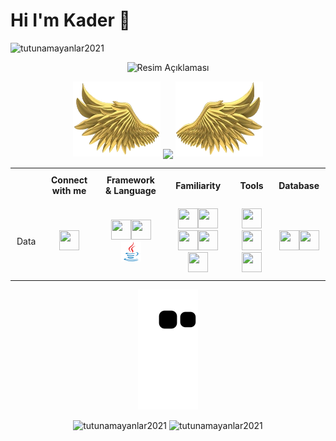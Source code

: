 # Hi I'm Kader 👋

<p align="left"> <img src="https://komarev.com/ghpvc/?username=tutunamayanlar2021&label=Profile%20views&color=0e75b6&style=flat" alt="tutunamayanlar2021" /> </p>

<p align="center">
  <img src="https://media.tenor.com/knLw-Jlx8voAAAAC/welcome-to-my-profile-welcome.gif" alt="Resim Açıklaması" width="1000">
</p>

<p align="center">
  <a>
 <img height="120" width="140"src="https://raw.githubusercontent.com/muhiqsimui/muhiqsimui/main/assets/left.png"/>
  <img align="center" src="https://github-readme-streak-stats.herokuapp.com/?user=tutunamayanlar2021&show_icons=true&theme=dark" />
  <img height="120" width="140" src="https://raw.githubusercontent.com/muhiqsimui/muhiqsimui/main/assets/right.png" height="190" />
  </a>
</p>


<div style="text-align: center;">
  <table align="center">
    <tr>
      <th></th>
      <th style="padding: 10px;">Connect with me</th>
      <th style="padding: 10px;">Framework & Language</th>
      <th style="padding: 10px;">Familiarity</th>
      <th style="padding: 10px;">Tools</th>
      <th style="padding: 10px;">Database</th>
    </tr>
    <tr>
      <td style="padding: 10px;">Data</td>
      <td style="padding: 10px; vertical-align: middle;"><a href="https://www.linkedin.com/in/kader-oral-4464331a5"><img height="32" width="32" src="https://cdn-icons-png.flaticon.com/512/174/174857.png"></a></td>
      <td style="padding: 10px; vertical-align: middle;"><img height="32" width="32" src="https://cdn.simpleicons.org/swift"><img height="32" width="32" src="https://cdn.simpleicons.org/flutter"><img height="32" width="32" src="https://raw.githubusercontent.com/devicons/devicon/master/icons/java/java-original.svg"></td>
      <td style="padding: 10px; vertical-align: middle;"><img height="32" width="32" src="https://cdn.simpleicons.org/python"><img height="32" width="32" src="https://cdn.simpleicons.org/csharp"><img height="32" width="32" src="https://cdn.simpleicons.org/c++"><img height="32" width="32" src="https://cdn.simpleicons.org/selenium"><img height="32" width="32" src="https://cdn.simpleicons.org/postgresql"></td>
      <td style="padding: 10px; vertical-align: middle;"><img height="32" width="32" src="https://cdn.simpleicons.org/xcode"><img height="32" width="32" src="https://cdn.simpleicons.org/visualstudiocode"><img height="32" width="32" src="https://cdn.simpleicons.org/androidstudio"></td>
      <td style="padding: 10px; vertical-align: middle;"><img height="32" width="32" src="https://cdn.simpleicons.org/firebase"><img height="32" width="32" src="https://cdn.simpleicons.org/sqlite"></td>
    </tr>
  </table>
</div>


<p align="center" >
  <img src="https://github.com/tutunamayanlar2021/tutunamayanlar2021/blob/output/github-contribution-grid-snake.svg" alt="snake gif">
</p>

<p align="center">
  <img src="https://github-readme-stats.vercel.app/api/top-langs?username=tutunamayanlar2021&show_icons=true&locale=en&layout=compact&theme=dark" alt="tutunamayanlar2021" />
  <img src="https://github-readme-stats.vercel.app/api?username=tutunamayanlar2021&show_icons=true&locale=en&theme=dark" alt="tutunamayanlar2021" />
</p>




